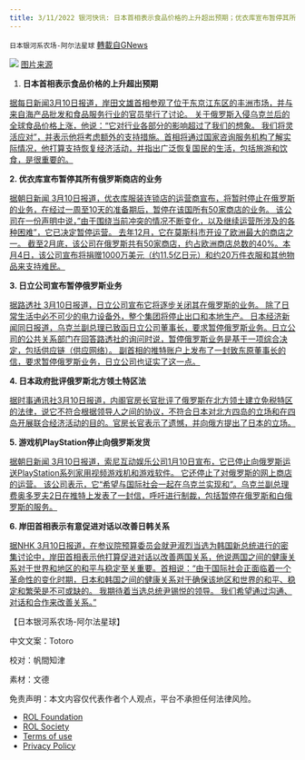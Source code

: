 ```yaml
---
title: 3/11/2022 银河快讯: 日本首相表示食品价格的上升超出预期；优衣库宣布暂停其所有俄罗斯商店的业务
---
```

`日本银河系农场-阿尔法星球` [轉載自GNews](https://gnews.org/zh-hans/2141191/)

![](https://assets.gnews.org/wp-content/uploads/2022/03/0c6.jpeg)
[图片来源](https://mainichi.jp/articles/20220310/k00/00m/010/174000c)

1. **日本首相表示食品价格的上升超出预期**


[据每日新闻3月10日报道，岸田文雄首相参观了位于东京江东区的丰洲市场，并与来自海产品批发和食品服务行业的官员举行了讨论。 关于俄罗斯入侵乌克兰后的全球食品价格上涨，他说：“它对行业各部分的影响超过了我们的想象。 我们将灵活应对”，并表示他将考虑额外的支持措施。首相将通过国家咨询服务机构了解实际情况，他打算支持恢复经济活动，并指出广泛恢复国民的生活，包括旅游和饮食，是很重要的。](https://news.yahoo.co.jp/articles/c4180bbb2bbdca1bb8f678b98a742a17db48a50d)

**2. 优衣库宣布暂停其所有俄罗斯商店的业务**

[据朝日新闻 3月10日报道，优衣库服装连锁店的运营商宣布，将暂时停止在俄罗斯的业务，在经过一周至10天的准备期后，暂停在该国所有50家商店的业务。 该公司在一份声明中说，”由于围绕当前冲突的情况不断变化，以及继续运营所涉及的各种困难”，它已决定暂停运营。 去年12月，它在莫斯科市开设了欧洲最大的商店之一。 截至2月底，该公司在俄罗斯共有50家商店，约占欧洲商店总数的40%。本月4日，该公司宣布将捐赠1000万美元（约11.5亿日元）和约20万件衣服和其他物品来支持难民。](https://news.yahoo.co.jp/articles/c5eb11f2597202170ae4e340e97c4fa35187e4f1)

**3. 日立公司宣布暂停俄罗斯业务**

[据路透社 3月10日报道，日立公司宣布它将逐步关闭其在俄罗斯的业务。 除了日常生活中必不可少的电力设备外，整个集团将停止出口和本地生产。 日本经济新闻同日报道，乌克兰副总理已致函日立公司董事长，要求暂停俄罗斯业务。日立公司的公共关系部门在回答路透社的询问时说，暂停俄罗斯业务是基于一项综合决定，包括供应链（供应网络）。 副首相的推特账户上发布了一封致东原董事长的信，要求暂停俄罗斯业务，日立公司也证实了这一点。](https://news.yahoo.co.jp/articles/20856e99e0d7477c59e6c6ada54152f8a3cfc3f9)

**4. 日本政府批评俄罗斯北方领土特区法**

[据时事通讯社3月10日报道，内阁官房长官批评了俄罗斯在北方领土建立免税特区的法律，说它不符合根据领导人之间的协议，不符合日本对北方四岛的立场和在四岛开展联合经济活动的目的。官房长官表示了遗憾，并向俄方提出了日本的立场。](https://news.yahoo.co.jp/articles/0bcea5d3986090538679511b43a51f6895b4e5e9)

**5. 游戏机PlayStation停止向俄罗斯发货**

[据朝日新闻 3月10日报道，索尼互动娱乐公司1月10日宣布，它已停止向俄罗斯运送PlayStation系列家用视频游戏机和游戏软件。 它还停止了对俄罗斯的网上商店的运营。 该公司表示，它“希望与国际社会一起在乌克兰实现和”。乌克兰副总理费奥多罗夫2日在推特上发表了一封信，呼吁进行制裁，包括暂停在俄罗斯和白俄罗斯的服务。](https://news.yahoo.co.jp/articles/718d73c86542a89783a91732034571ec01fb2e29)

**6. 岸田首相表示有意促进对话以改善日韩关系**

[据NHK 3月10日报道，在参议院预算委员会就尹淑烈当选为韩国新总统进行的密集讨论中，岸田首相表示他打算促进对话以改善两国关系，他说两国之间的健康关系对于世界和地区的和平与稳定至关重要。首相说：“由于国际社会正面临着一个革命性的变化时期，日本和韩国之间的健康关系对于确保该地区和世界的和平、稳定和繁荣是不可或缺的。 我期待着当选总统尹锡悦的领导。 我们希望通过沟通、对话和合作来改善关系。”](https://www3.nhk.or.jp/news/html/20220310/k10013524811000.html)

【日本银河系农场-阿尔法星球】

中文文案：Totoro

校对：帆間知津

素材：文德

 

免责声明：本文内容仅代表作者个人观点，平台不承担任何法律风险。

- [ROL Foundation](https://rolfoundation.org/)
- [ROL Society](https://rolsociety.org/)
- [Terms of use](https://gnews.org/terms-of-use-3/)
- [Privacy Policy](https://gnews.org/privacy-policy/)
